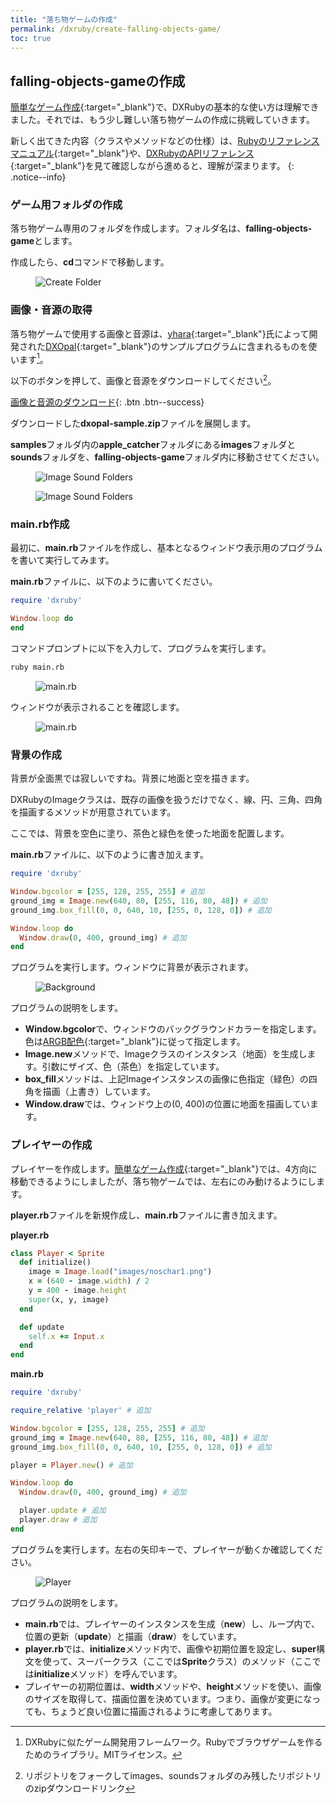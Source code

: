 ```yaml
---
title: "落ち物ゲームの作成"
permalink: /dxruby/create-falling-objects-game/
toc: true
---
```

## falling-objects-gameの作成
[簡単なゲーム作成](/archives/dxruby/create-simple-game/){:target="_blank"}で、DXRubyの基本的な使い方は理解できました。それでは、もう少し難しい落ち物ゲームの作成に挑戦していきます。

新しく出てきた内容（クラスやメソッドなどの仕様）は、[Rubyのリファレンスマニュアル](https://docs.ruby-lang.org/ja/2.7.0/doc/index.html){:target="_blank"}や、[DXRubyのAPIリファレンス](http://mirichi.github.io/dxruby-doc/api/index.html){:target="_blank"}を見て確認しながら進めると、理解が深まります。
{: .notice--info} 

### ゲーム用フォルダの作成
落ち物ゲーム専用のフォルダを作成します。フォルダ名は、**falling-objects-game**とします。

作成したら、**cd**コマンドで移動します。

<figure>
  <img src="{{ '/assets/images/dxruby/05/create-folder.png' | relative_url }}" alt="Create Folder">
</figure>

### 画像・音源の取得
落ち物ゲームで使用する画像と音源は、[yhara](https://twitter.com/yhara){:target="_blank"}氏によって開発された[DXOpal](https://github.com/yhara/dxopal){:target="_blank"}のサンプルプログラムに含まれるものを使います[^1]。

[^1]: DXRubyに似たゲーム開発用フレームワーク。Rubyでブラウザゲームを作るためのライブラリ。MITライセンス。

以下のボタンを押して、画像と音源をダウンロードしてください[^2]。

[<i class="fas fa-download"></i> 画像と音源のダウンロード](https://github.com/eastbackcorporation/dxopal/archive/sample.zip){: .btn .btn--success}

[^2]: リポジトリをフォークしてimages、soundsフォルダのみ残したリポジトリのzipダウンロードリンク

ダウンロードした**dxopal-sample.zip**ファイルを展開します。

**samples**フォルダ内の**apple_catcher**フォルダにある**images**フォルダと**sounds**フォルダを、**falling-objects-game**フォルダ内に移動させてください。

<figure>
  <img src="{{ '/assets/images/dxruby/05/image-sound-folders.png' | relative_url }}" alt="Image Sound Folders" class="img_border">
</figure>

<figure>
  <img src="{{ '/assets/images/dxruby/05/image-sound-folders2.png' | relative_url }}" alt="Image Sound Folders">
</figure>

### main.rb作成
最初に、**main.rb**ファイルを作成し、基本となるウィンドウ表示用のプログラムを書いて実行してみます。

**main.rb**ファイルに、以下のように書いてください。

```ruby
require 'dxruby'

Window.loop do
end
```

コマンドプロンプトに以下を入力して、プログラムを実行します。

```bash
ruby main.rb
```

<figure>
  <img src="{{ '/assets/images/dxruby/05/main.rb.png' | relative_url }}" alt="main.rb">
</figure>

ウィンドウが表示されることを確認します。

<figure>
  <img src="{{ '/assets/images/dxruby/05/main.rb2.png' | relative_url }}" alt="main.rb">
</figure>

### 背景の作成
背景が全面黒では寂しいですね。背景に地面と空を描きます。

DXRubyのImageクラスは、既存の画像を扱うだけでなく、線、円、三角、四角を描画するメソッドが用意されています。

ここでは、背景を空色に塗り、茶色と緑色を使った地面を配置します。

**main.rb**ファイルに、以下のように書き加えます。

```ruby
require 'dxruby'

Window.bgcolor = [255, 128, 255, 255] # 追加
ground_img = Image.new(640, 80, [255, 116, 80, 48]) # 追加
ground_img.box_fill(0, 0, 640, 10, [255, 0, 128, 0]) # 追加

Window.loop do
  Window.draw(0, 400, ground_img) # 追加
end
```

プログラムを実行します。ウィンドウに背景が表示されます。

<figure>
  <img src="{{ '/assets/images/dxruby/05/background.png' | relative_url }}" alt="Background">
</figure>

プログラムの説明をします。

- **Window.bgcolor**で、ウィンドウのバックグラウンドカラーを指定します。色は[ARGB配色](http://mirichi.github.io/dxruby-doc/api/constant_color.html){:target="_blank"}に従って指定します。
- **Image.new**メソッドで、Imageクラスのインスタンス（地面）を生成します。引数にザイズ、色（茶色）を指定しています。
- **box_fill**メソッドは、上記Imageインスタンスの画像に色指定（緑色）の四角を描画（上書き）しています。
- **Window.draw**では、ウィンドウ上の(0, 400)の位置に地面を描画しています。

### プレイヤーの作成
プレイヤーを作成します。[簡単なゲーム作成](/archives/dxruby/create-simple-game/){:target="_blank"}では、4方向に移動できるようにしましたが、落ち物ゲームでは、左右にのみ動けるようにします。

**player.rb**ファイルを新規作成し、**main.rb**ファイルに書き加えます。

**player.rb**
```ruby
class Player < Sprite
  def initialize()
    image = Image.load("images/noschar1.png")
    x = (640 - image.width) / 2
    y = 400 - image.height
    super(x, y, image)
  end

  def update
    self.x += Input.x
  end
end
```

**main.rb**
```ruby
require 'dxruby'

require_relative 'player' # 追加

Window.bgcolor = [255, 128, 255, 255] # 追加
ground_img = Image.new(640, 80, [255, 116, 80, 48]) # 追加
ground_img.box_fill(0, 0, 640, 10, [255, 0, 128, 0]) # 追加

player = Player.new() # 追加

Window.loop do
  Window.draw(0, 400, ground_img) # 追加

  player.update # 追加
  player.draw # 追加
end
```

プログラムを実行します。左右の矢印キーで、プレイヤーが動くか確認してください。

<figure>
  <img src="{{ '/assets/images/dxruby/05/player.png' | relative_url }}" alt="Player">
</figure>

プログラムの説明をします。

- **main.rb**では、プレイヤーのインスタンスを生成（**new**）し、ループ内で、位置の更新（**update**）と描画（**draw**）をしています。
- **player.rb**では、**initialize**メソッド内で、画像や初期位置を設定し、**super**構文を使って、スーパークラス（ここでは**Sprite**クラス）のメソッド（ここでは**initialize**メソッド）を呼んでいます。
- プレイヤーの初期位置は、**width**メソッドや、**height**メソッドを使い、画像のサイズを取得して、描画位置を決めています。つまり、画像が変更になっても、ちょうど良い位置に描画されるように考慮してあります。

